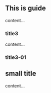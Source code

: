 ## This is guide
content...

### title3
content...

### title3-01
<!-- ![An image](./baner.png) -->
## small title
content...